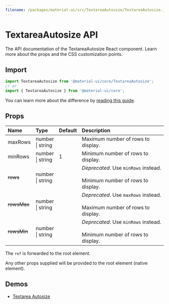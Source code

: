```yaml
---
filename: /packages/material-ui/src/TextareaAutosize/TextareaAutosize.js
---
```


<!--- This documentation is automatically generated, do not try to edit it. -->

# TextareaAutosize API

<p class="description">The API documentation of the TextareaAutosize React component. Learn more about the props and the CSS customization points.</p>

## Import

```js
import TextareaAutosize from '@material-ui/core/TextareaAutosize';
// or
import { TextareaAutosize } from '@material-ui/core';
```

You can learn more about the difference by [reading this guide](/guides/minimizing-bundle-size/).





## Props

| Name | Type | Default | Description |
|:-----|:-----|:--------|:------------|
| <span class="prop-name">maxRows</span> | <span class="prop-type">number<br>&#124;&nbsp;string</span> |  | Maximum number of rows to display. |
| <span class="prop-name">minRows</span> | <span class="prop-type">number<br>&#124;&nbsp;string</span> | <span class="prop-default">1</span> | Minimum number of rows to display. |
| ~~<span class="prop-name">rows</span>~~ | <span class="prop-type">number<br>&#124;&nbsp;string</span> |  | *Deprecated*. Use `minRows` instead.<br><br>Minimum number of rows to display. |
| ~~<span class="prop-name">rowsMax</span>~~ | <span class="prop-type">number<br>&#124;&nbsp;string</span> |  | *Deprecated*. Use `maxRows` instead.<br><br>Maximum number of rows to display. |
| ~~<span class="prop-name">rowsMin</span>~~ | <span class="prop-type">number<br>&#124;&nbsp;string</span> |  | *Deprecated*. Use `minRows` instead.<br><br>Minimum number of rows to display. |

The `ref` is forwarded to the root element.

Any other props supplied will be provided to the root element (native element).

## Demos

- [Textarea Autosize](/components/textarea-autosize/)

